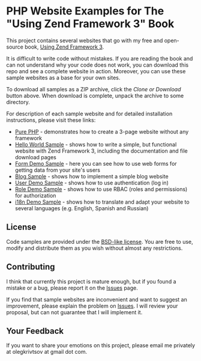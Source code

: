 PHP Website Examples for The "Using Zend Framework 3" Book 
==========================================================

This project contains several websites that go with my free and open-source book, [Using Zend Framework 3](https://github.com/olegkrivtsov/using-zend-framework-3-book). 

It is difficult to write code without mistakes. If you are reading the book and can not understand why your code does not work, you can download this repo and see a complete website in action. Moreover, you can use these sample websites as a base for your own sites.

To download all samples as a ZIP archive, click the *Clone or Download* button above. When download is complete, unpack the archive to some directory.

For description of each sample website and for detailed installation instructions, please visit these links:

 * [Pure PHP](purephp/README.md) - demonstrates how to create a 3-page website without any framework
 * [Hello World Sample](helloworld/README.md) - shows how to write a simple, but functional website with Zend Framework 3, including the documentation and file download pages
 * [Form Demo Sample](formdemo/README.md) - here you can see how to use web forms for getting data from your site's users
 * [Blog Sample](blog/README.md) - shows how to implement a simple blog website
 * [User Demo Sample](userdemo/README.md) - shows how to use authentication (log in)
 * [Role Demo Sample](roledemo/README.md) - shows how to use RBAC (roles and permissions) for authorization
 * [i18n Demo Sample](i18ndemo/README.md) - shows how to translate and adapt your website to several languages (e.g. English, Spanish and Russian)
 
## License

Code samples are provided under the [BSD-like license](https://en.wikipedia.org/wiki/BSD_licenses). You are free to use, modify and distribute them as you wish without almost any restrictions.

## Contributing

I think that currently this project is mature enough, but if you found a mistake or a bug, please report it on the [Issues](https://github.com/olegkrivtsov/using-zf3-book-samples/issues) page. 

If you find that sample websites are inconvenient and want to suggest an improvement, please explain the problem on [Issues](https://github.com/olegkrivtsov/using-zf3-book-samples/issues). I will review your proposal, but can not guarantee that I will implement it.

## Your Feedback

If you want to share your emotions on this project, please email me privately at olegkrivtsov at gmail dot com.
